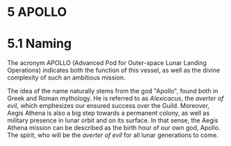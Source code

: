 # 5 APOLLO

# 5.1 Naming

The acronym APOLLO (Advanced Pod for Outer-space Lunar Landing Operations) indicates both the function of this vessel, as well as the divine complexity of such an ambitious mission.

The idea of the name naturally stems from the god "Apollo", found both in Greek and Roman mythology. He is referred to as *Alexicacus*, the *averter of evil*, which emphesizes our ensured success over the Guild. Moreover, Aegis Athena is also a big step towards a permanent colony, as well as military presence in lunar orbit and on its surface. In that sense, the Aegis Athena mission can be described as the birth hour of our own god, Apollo. The spirit, who will be the *averter of evil* for all lunar generations to come.
